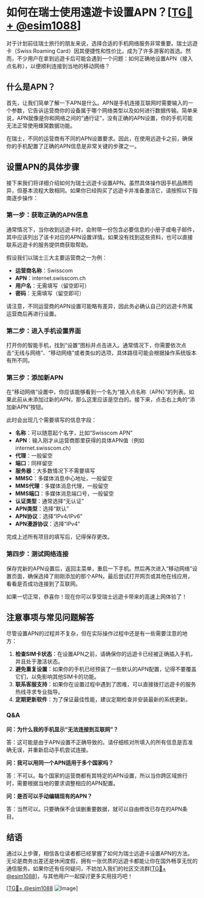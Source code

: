 # 如何在瑞士使用遠遊卡设置APN？[[TG💪+ @esim1088](https://t.me/s/esim1088)]

对于计划前往瑞士旅行的朋友来说，选择合适的手机网络服务非常重要。瑞士远遊卡（Swiss Roaming Card）因其便捷性和性价比，成为了许多游客的首选。然而，不少用户在拿到远遊卡后可能会遇到一个问题：如何正确地设置APN（接入点名称），以便顺利连接到当地的移动网络？

## 什么是APN？

首先，让我们简单了解一下APN是什么。APN是手机连接互联网时需要输入的一个参数，它告诉运营商你的设备属于哪个网络类型以及如何进行数据传输。简单来说，APN就像是你和网络之间的“通行证”，没有正确的APN设置，你的手机可能无法正常使用蜂窝数据功能。

在瑞士，不同的运营商有不同的APN设置要求。因此，在使用远遊卡之前，确保你的手机配置了正确的APN信息是非常关键的步骤之一。

## 设置APN的具体步骤

接下来我们将详细介绍如何为瑞士远遊卡设置APN。虽然具体操作因手机品牌而异，但基本流程大致相同。如果你已经购买了远遊卡并准备激活它，请按照以下指南逐步操作：

### 第一步：获取正确的APN信息

通常情况下，当你收到远遊卡时，会附带一份包含必要信息的小册子或电子邮件，其中应该列出了该卡对应的APN设置详情。如果没有找到这些资料，也可以直接联系远遊卡的服务提供商获取帮助。

假设我们以瑞士三大主要运营商之一为例：
- **运营商名称**：Swisscom
- **APN**：internet.swisscom.ch
- **用户名**：无需填写（留空即可）
- **密码**：无需填写（留空即可）

请注意，不同运营商的APN设置可能略有差异，因此务必确认自己的远遊卡所属运营商后再进行设置。

### 第二步：进入手机设置界面

打开你的智能手机，找到“设置”图标并点击进入。通常情况下，你需要依次点击“无线与网络”、“移动网络”或者类似的选项，具体路径可能会根据操作系统版本有所不同。

### 第三步：添加新APN

在“移动网络”设置中，你应该能够看到一个名为“接入点名称（APN）”的列表。如果此前从未添加过新的APN，那么这里应该是空白的。接下来，点击右上角的“添加新APN”按钮。

此时会出现几个需要填写的信息字段：
- **名称**：可以随意起个名字，比如“Swisscom APN”
- **APN**：输入刚才从运营商那里获得的具体APN值（例如internet.swisscom.ch）
- **代理**：一般留空
- **端口**：同样留空
- **服务器**：大多数情况下不需要填写
- **MMSC**：多媒体消息中心地址，一般留空
- **MMS代理**：多媒体消息代理，一般留空
- **MMS端口**：多媒体消息端口号，一般留空
- **认证类型**：通常选择“无认证”
- **APN类型**：选择“默认”
- **APN协议**：选择“IPv4/IPv6”
- **APN漫游协议**：选择“IPv4”

完成上述所有项目的填写后，记得保存更改。

### 第四步：测试网络连接

保存完新的APN设置后，返回主菜单，重启一下手机。然后再次进入“移动网络”设置页面，确保选择了刚刚添加的那个APN。最后尝试打开网页或其他在线应用，看看是否成功连接到了互联网。

如果一切正常，恭喜你！现在你可以享受瑞士远遊卡带来的高速上网体验了！

## 注意事项与常见问题解答

尽管设置APN的过程并不复杂，但在实际操作过程中还是有一些需要注意的地方：

1. **检查SIM卡状态**：在设置APN之前，请确保你的远遊卡已经被正确插入手机，并且处于激活状态。
2. **避免重复设置**：如果你的手机已经预装了一些默认的APN配置，记得不要覆盖它们，以免影响其他SIM卡的功能。
3. **联系客服支持**：如果你在设置过程中遇到了困难，可以直接拨打远遊卡的服务热线寻求专业指导。
4. **定期更新软件**：为了保证最佳性能，建议定期检查并安装最新的系统更新。

### Q&A

**问：为什么我的手机显示“无法连接到互联网”？**

答：这可能是由于APN设置不正确导致的。请仔细核对所填入的所有信息是否准确无误，并重新启动手机尝试连接。

**问：我可以用同一个APN适用于多个国家吗？**

答：不可以。每个国家的运营商都有其特定的APN设置，所以当你跨区域旅行时，需要根据当地的要求调整相应的APN配置。

**问：是否可以手动编辑现有的APN？**

答：当然可以。只要确保不会误删重要数据，就可以自由修改已存在的APN条目。

## 结语

通过以上步骤，相信各位读者都已经掌握了如何为瑞士远遊卡设置APN的方法。无论是商务出差还是休闲度假，拥有一张优质的远遊卡都能让你在国外畅享无忧的通信服务。如果你还有任何疑问，不妨加入我们的社区交流群[[TG💪+ @esim1088](https://t.me/s/esim1088)]，与其他用户一起探讨更多实用技巧吧！

[[TG💪+ @esim1088](https://t.me/s/esim1088) ![Image](https://i.postimg.cc/4NQfJmqS/Snipaste-2025-05-13-00-14-12.png)]